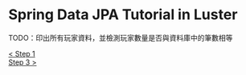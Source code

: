 Spring Data JPA Tutorial in Luster
=====

TODO：印出所有玩家資料，並檢測玩家數量是否與資料庫中的筆數相等

[< Step 1](https://github.com/shiningjason1989/SpringDataJpaTutorial/tree/Step1)  
[Step 3 >](https://github.com/shiningjason1989/SpringDataJpaTutorial/tree/Step3)
